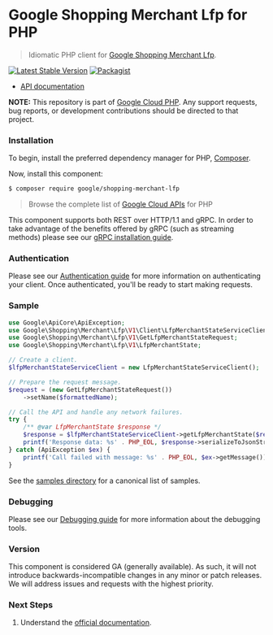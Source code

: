# Google Shopping Merchant Lfp for PHP

> Idiomatic PHP client for [Google Shopping Merchant Lfp](https://developers.google.com/merchant/api).

[![Latest Stable Version](https://poser.pugx.org/google/shopping-merchant-lfp/v/stable)](https://packagist.org/packages/google/shopping-merchant-lfp) [![Packagist](https://img.shields.io/packagist/dm/google/shopping-merchant-lfp.svg)](https://packagist.org/packages/google/shopping-merchant-lfp)

* [API documentation](https://cloud.google.com/php/docs/reference/shopping-merchant-lfp/latest)

**NOTE:** This repository is part of [Google Cloud PHP](https://github.com/googleapis/google-cloud-php). Any
support requests, bug reports, or development contributions should be directed to
that project.

### Installation

To begin, install the preferred dependency manager for PHP, [Composer](https://getcomposer.org/).

Now, install this component:

```sh
$ composer require google/shopping-merchant-lfp
```

> Browse the complete list of [Google Cloud APIs](https://cloud.google.com/php/docs/reference)
> for PHP

This component supports both REST over HTTP/1.1 and gRPC. In order to take advantage of the benefits
offered by gRPC (such as streaming methods) please see our
[gRPC installation guide](https://cloud.google.com/php/grpc).

### Authentication

Please see our [Authentication guide](https://github.com/googleapis/google-cloud-php/blob/main/AUTHENTICATION.md) for more information
on authenticating your client. Once authenticated, you'll be ready to start making requests.

### Sample

```php
use Google\ApiCore\ApiException;
use Google\Shopping\Merchant\Lfp\V1\Client\LfpMerchantStateServiceClient;
use Google\Shopping\Merchant\Lfp\V1\GetLfpMerchantStateRequest;
use Google\Shopping\Merchant\Lfp\V1\LfpMerchantState;

// Create a client.
$lfpMerchantStateServiceClient = new LfpMerchantStateServiceClient();

// Prepare the request message.
$request = (new GetLfpMerchantStateRequest())
    ->setName($formattedName);

// Call the API and handle any network failures.
try {
    /** @var LfpMerchantState $response */
    $response = $lfpMerchantStateServiceClient->getLfpMerchantState($request);
    printf('Response data: %s' . PHP_EOL, $response->serializeToJsonString());
} catch (ApiException $ex) {
    printf('Call failed with message: %s' . PHP_EOL, $ex->getMessage());
}
```

See the [samples directory](https://github.com/googleapis/php-shopping-merchant-lfp/tree/main/samples) for a canonical list of samples.

### Debugging

Please see our [Debugging guide](https://github.com/googleapis/google-cloud-php/blob/main/DEBUG.md)
for more information about the debugging tools.

### Version

This component is considered GA (generally available). As such, it will not introduce backwards-incompatible changes in
any minor or patch releases. We will address issues and requests with the highest priority.

### Next Steps

1. Understand the [official documentation](https://developers.google.com/merchant/api).
